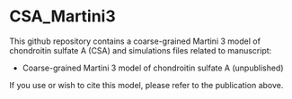 # CSA_Martini3
This github repository contains a coarse-grained Martini 3 model of chondroitin sulfate A (CSA) and simulations files related to manuscript:
  - Coarse-grained Martini 3 model of chondroitin sulfate A (unpublished)

If you use or wish to cite this model, please refer to the publication above.
